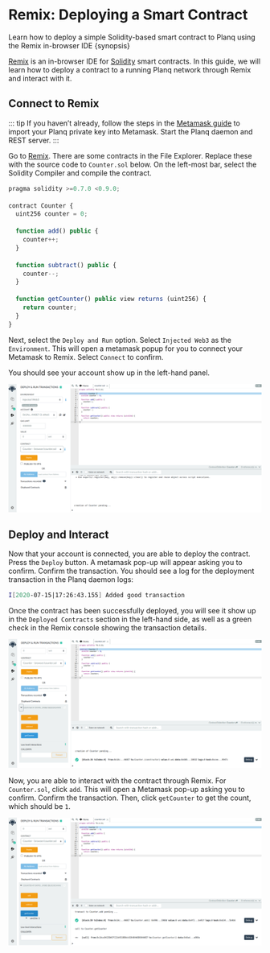 <!--
order: 1
-->

# Remix: Deploying a Smart Contract

Learn how to deploy a simple Solidity-based smart contract to Planq using the Remix in-browser IDE {synopsis}

[Remix](http://remix.ethereum.org/) is an in-browser IDE for [Solidity](https://github.com/ethereum/solidity) smart contracts. In this guide, we will learn how to deploy a contract to a running Planq network through Remix and interact with it.

## Connect to Remix

::: tip
If you haven’t already, follow the steps in the [Metamask guide](./../../users/wallets/metamask.md) to import your Planq private key into Metamask. Start the Planq daemon and REST server.
:::

Go to [Remix](http://remix.ethereum.org/). There are some contracts in the File Explorer. Replace these with the source code to `Counter.sol` below. On the left-most bar, select the Solidity Compiler and compile the contract.

```javascript
pragma solidity >=0.7.0 <0.9.0;

contract Counter {
  uint256 counter = 0;

  function add() public {
    counter++;
  }

  function subtract() public {
    counter--;
  }

  function getCounter() public view returns (uint256) {
    return counter;
  }
}
```

Next, select the `Deploy and Run` option. Select `Injected Web3` as the `Environment`. This will open a metamask popup for you to connect your Metamask to Remix. Select `Connect` to confirm.

You should see your account show up in the left-hand panel.

![remix connected to evmos](./../../img/remix_deploy.png)

## Deploy and Interact

Now that your account is connected, you are able to deploy the contract. Press the `Deploy` button. A metamask pop-up will appear asking you to confirm. Confirm the transaction. You should see a log for the deployment transaction in the Planq daemon logs:

```bash
I[2020-07-15|17:26:43.155] Added good transaction                       module=mempool tx=877A8E6600FA27EC2B2362719274314977B243671DC4E5F8796ED97FFC0CBE42 res="&{CheckTx:log:\"[]\" gas_wanted:121193 }" height=31 total=1
```

Once the contract has been successfully deployed, you will see it show up in the `Deployed Contracts` section in the left-hand side, as well as a green check in the Remix console showing the transaction details.

![deployed contract through remix](./../../img/remix_deployed.png)

Now, you are able to interact with the contract through Remix. For `Counter.sol`, click `add`. This will open a Metamask pop-up asking you to confirm. Confirm the transaction. Then, click `getCounter` to get the count, which should be `1`.

![interacting with deployed contract through remix](./../../img/remix_interact.png)

